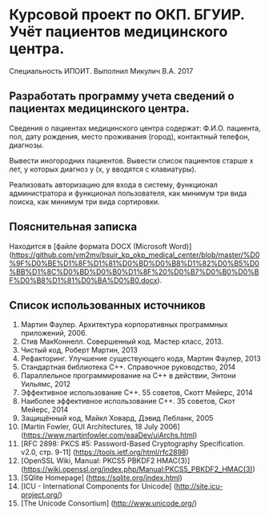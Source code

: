 # Курсовой проект по ОКП. БГУИР. Учёт пациентов медицинского центра.
Специальность ИПОИТ.
Выполнил Микулич В.А. 2017

## Разработать программу учета сведений о пациентах медицинского центра.

Сведения о пациентах медицинского центра содержат: Ф.И.О. пациента, пол, дату рождения, место проживания (город), контактный телефон, диагнозы. 

Вывести иногородних пациентов.
Вывести список пациентов старше х лет, у которых диагноз у (х, у вводятся с клавиатуры).

Реализовать авторизацию для входа в систему, функционал администратора и функционал пользователя, как минимум три вида поиска, как минимум три вида сортировки.

## Пояснительная записка
Находится в [файле формата DOCX (Microsoft Word)] (https://github.com/vm2mv/bsuir_kp_okp_medical_center/blob/master/%D0%9F%D0%BE%D1%8F%D1%81%D0%BD%D0%B8%D1%82%D0%B5%D0%BB%D1%8C%D0%BD%D0%B0%D1%8F%20%D0%B7%D0%B0%D0%BF%D0%B8%D1%81%D0%BA%D0%B0.docx).

## Список использованных источников

1.	Мартин Фаулер. Архитектура корпоративных программных приложений, 2006.
2.	Стив МакКоннелл. Совершенный код. Мастер класс, 2013.
3.	Чистый код, Роберт Мартин, 2013
4.	Рефакторинг. Улучшение существующего кода, Мартин Фаулер, 2013
5.	Стандартная библиотека С++. Справочное руководство, 2014
6.	Параллельное программирование на С++ в действии, Энтони Уильямс, 2012
7.	Эффективное использование С++. 55 советов, Скотт Мейерс, 2014
8.	Наиболее эффективное использование С++. 35 советов, Скот Мейерс, 2014
9.	Защищённый код, Майкл Ховард, Дэвид Лебланк, 2005
10.	[Martin Fowler, GUI Architectures, 18 July 2006] (https://www.martinfowler.com/eaaDev/uiArchs.html)
11.	[RFC 2898: PKCS #5: Password-Based Cryptography Specification. v2.0, стр. 9-11] (https://tools.ietf.org/html/rfc2898)
12.	[OpenSSL Wiki, Manual: PKCS5 PBKDF2 HMAC(3)] (https://wiki.openssl.org/index.php/Manual:PKCS5_PBKDF2_HMAC(3))
13.	[SQlite Homepage] (https://sqlite.org/index.html)
14.	[ICU - International Components for Unicode] (http://site.icu-project.org/)
15.	[The Unicode Consortium] (http://www.unicode.org/)
